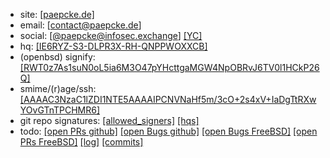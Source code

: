 * site: [[paepcke.de]](https://paepcke.de)
* email: [contact@paepcke.de]
* social: [[@paepcke@infosec.exchange]](https://infosec.exchange/@paepcke) [[YC]](https://news.ycombinator.com/user?id=codesniperjoe)
* hq: [[IE6RYZ-S3-DLPR3X-RH-QNPPWOXXCB]](https://paepcke.de/IE6RYZ-S3-DLPR3X-RH-QNPPWOXXCB)
* (openbsd) signify: [[RWT0z7As1suN0oL5ia6M3O47pYHcttgaMGW4NpOBRvJ6TV0l1HCkP26Q]](https://paepcke.de/IE6RYZ-S3-DLPR3X-RH-QNPPWOXXCB.signify.pub)
* smime/(r)age/ssh: [[AAAAC3NzaC1lZDI1NTE5AAAAIPCNVNaHf5m/3cO+2s4xV+IaDgTtRXwYOvGTnTPCHMR6]](https://paepcke.de/paepcke.keys)
* git repo signatures: [[allowed_signers]](https://paepcke.de/allowed_signers) [[hqs]](https://paepcke.de/allowed_signers.hqs)
* todo: [[open PRs github]](https://github.com/search?q=author%3Apaepckehh&type=pullrequests) [[open Bugs github]](https://github.com/search?q=author%3Apaepckehh&type=issues) [[open Bugs FreeBSD]](https://bugs.freebsd.org/bugzilla/buglist.cgi?email1=paepcke&emailassigned_to1=1&emailcc1=1&emaillongdesc1=1&emailreporter1=1&emailtype1=substring&query_format=advanced) [[open PRs FreeBSD]](https://reviews.freebsd.org/differential/query/6wIT0WEuc_50/#R) [[log]](https://reviews.freebsd.org/p/fbsd_paepcke.de/) [[commits]](https://cgit.freebsd.org/src/log/?qt=author&q=Michael+Paepcke)
